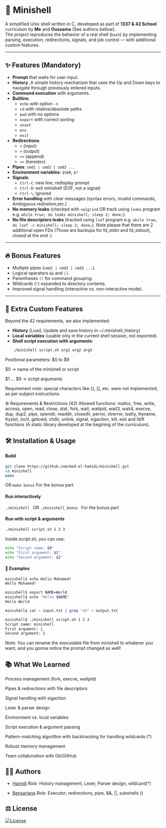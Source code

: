 # 🐚 Minishell

A simplified Unix shell written in C, developed as part of **1337 & 42 School** curriculum by **Me** and **Oussama** (See authors bellow).  
The project reproduces the behavior of a real shell (`bash`) by implementing parsing, execution, redirections, signals, and job control — with additional custom features.  

---

## ✨ Features (Mandatory)

- **Prompt** that waits for user input.
- **History** ,A simple history mechanism that uses the Up and Down keys to navigate through previously entered inputs.
- **Command execution** with arguments.
- **Builtins**:
  - `echo` with option `-n`
  - `cd` with relative/absolute paths
  - `pwd` with no options
  - `export` with correct sorting
  - `unset`
  - `env`
  - `exit`
- **Redirections**:
  - `<` (input)
  - `>` (output)
  - `>>` (append)
  - `<<` (heredoc)
- **Pipes**: `cmd1 | cmd2 | cmd3 ...`
- **Environment variables**: `$VAR`, `$?`
- **Signals**:
  - `Ctrl-C`: new line, redisplay prompt
  - `Ctrl-D`: exit minishell (EOF, not a signal)
  - `Ctrl-\`: ignored
- **Error handling** with clear messages (syntax errors, invalid commands, Ambiguous rediretion,etc.)
- **No memory leaks** (checked with `valgrind` OR track using `leaks` program e.g. ```while true; do leaks minishell; sleep 2; done;```).
- **No file descriptors leaks** (tracked using `lsof` program e.g. ```while true; do lsof -c minishell; sleep 2; done;```).
  Note please that there are 2 additional open FDs (Those are backups for fd_stdin and fd_stdout), closed at the end :)

---

## 🔥 Bonus Features

- Multiple pipes (`cmd1 | cmd2 | cmd3 ...`).
- Logical operators `&&` and `||`.
- Parentheses `()` for command grouping.
- Wildcards (`*`) expanded to directory contents.
- Improved signal handling (interactive vs. non-interactive mode).

---

## 🧩 Extra Custom Features

Beyond the 42 requirements, we also implemented:

- **History** (Load, Update and save history in ~/.minishell_history)
- **Local variables** (usable only in the current shell session, not exported).
- **Shell script execution with arguments**:  
  ```bash
  ./minishell script.sh arg1 arg2 arg3
  ```
Positional parameters: $0 to $9

$0 → name of the minishell or script

$1 … $9 → script arguments

Requirement note: special characters like {}, [], etc. were not implemented, as per subject instructions.

⚙️ Requirements & Restrictions (42)
Allowed functions:
malloc, free, write, access, open, read, close, stat,
fork, wait, waitpid, wait3, wait4, execve, dup, dup2, pipe,
opendir, readdir, closedir, perror, strerror, isatty, ttyname,
ttyslot, ioctl, getcwd, chdir, unlink, signal, sigaction, kill, exit
and libft functions (A static library developed at the begining of the curriculum).

## 🛠️ Installation & Usage
#### Build
```bash
git clone https://github.com/med-el-hamidi/minishell.git
cd minishell
make
```
OR ``` make bonus ``` For the bonus part

#### Run interactively
```./minishell ``` OR ```./minishell_bonus ``` For the bonus part

#### Run with script & arguments
```bash
./minishell script.sh 1 2 3
```
Inside script.sh, you can use:

```bash
echo "Script name: $0"
echo "First argument: $1"
echo "Second argument: $2"
```
#### 📖 Examples
```bash
minishell$ echo Hello Mohamed!
Hello Mohamed!

minishell$ export NAME=World
minishell$ echo "Hello $NAME"
Hello World

minishell$ cat < input.txt | grep "42" > output.txt

minishell$ ./minishell script.sh 1 2 3
Script name: minishell
First argument: 1
Second argument: 2
```
Note: You can rename the executable file from minishell to whatever you want, and you gonna notice the prompt changed as well!

## 📚 What We Learned

Process management (fork, execve, waitpid)

Pipes & redirections with file descriptors

Signal handling with sigaction

Lexer & parser design

Environment vs. local variables

Script execution & argument passing

Pattern-matching algorithm with backtracking for handling wildcards (*)

Robust memory management

Team collaboration with Git/GitHub

## 👨‍💻 Authors

- [Hamidi](https://github.com/med-el-hamidi)
  *Role:* History management, Lexer, Parser design, wildcard(*)

- [Bensarjane](https://github.com/Oussama-Bensarjane)
  *Role:* Executor, redirections, pipe, &&, ||, subshells ()

## ⚖️ License

[![License](https://img.shields.io/badge/License-MIT-blue.svg)](https://github.com/med-el-hamidi/minishell/blob/main/LICENSE.md)
